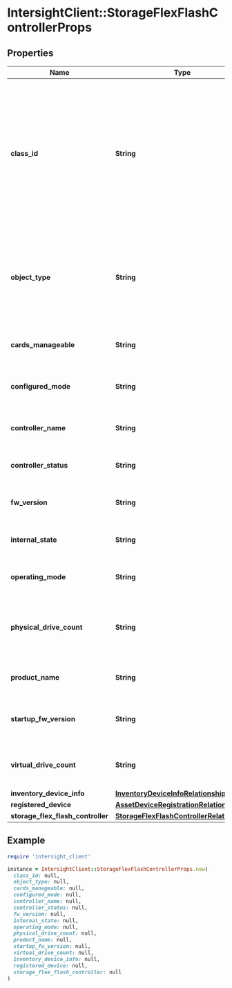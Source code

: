 # IntersightClient::StorageFlexFlashControllerProps

## Properties

| Name | Type | Description | Notes |
| ---- | ---- | ----------- | ----- |
| **class_id** | **String** | The fully-qualified name of the instantiated, concrete type. This property is used as a discriminator to identify the type of the payload when marshaling and unmarshaling data. | [default to &#39;storage.FlexFlashControllerProps&#39;] |
| **object_type** | **String** | The fully-qualified name of the instantiated, concrete type. The value should be the same as the &#39;ClassId&#39; property. | [default to &#39;storage.FlexFlashControllerProps&#39;] |
| **cards_manageable** | **String** | Manageable card on the flex flash controller. | [optional] |
| **configured_mode** | **String** | Mode configured on the flex flash controller. | [optional] |
| **controller_name** | **String** | The current name of the flex flash controller. | [optional] |
| **controller_status** | **String** | The current status of the flex flash controller. | [optional] |
| **fw_version** | **String** | Firmware version of the flex flash controller. | [optional] |
| **internal_state** | **String** | Internal state of the flex flash controller. | [optional] |
| **operating_mode** | **String** | Operating mode of flex flash controller. | [optional] |
| **physical_drive_count** | **String** | Number of connected physical drives to a specific Flex flash controller. | [optional] |
| **product_name** | **String** | Product name of the flex flash controller. | [optional] |
| **startup_fw_version** | **String** | Startup firmware version of the Flex flash controller. | [optional] |
| **virtual_drive_count** | **String** | Number of virtual drives for a specific Flex flash controller. | [optional] |
| **inventory_device_info** | [**InventoryDeviceInfoRelationship**](InventoryDeviceInfoRelationship.md) |  | [optional] |
| **registered_device** | [**AssetDeviceRegistrationRelationship**](AssetDeviceRegistrationRelationship.md) |  | [optional] |
| **storage_flex_flash_controller** | [**StorageFlexFlashControllerRelationship**](StorageFlexFlashControllerRelationship.md) |  | [optional] |

## Example

```ruby
require 'intersight_client'

instance = IntersightClient::StorageFlexFlashControllerProps.new(
  class_id: null,
  object_type: null,
  cards_manageable: null,
  configured_mode: null,
  controller_name: null,
  controller_status: null,
  fw_version: null,
  internal_state: null,
  operating_mode: null,
  physical_drive_count: null,
  product_name: null,
  startup_fw_version: null,
  virtual_drive_count: null,
  inventory_device_info: null,
  registered_device: null,
  storage_flex_flash_controller: null
)
```

